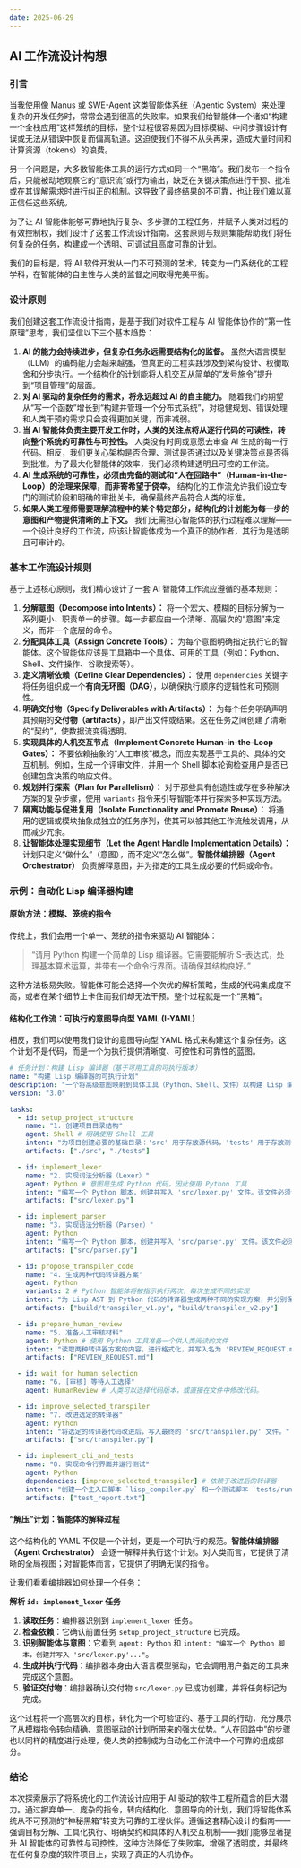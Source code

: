 ```yaml
---
date: 2025-06-29
---
```


## AI 工作流设计构想

### 引言

当我使用像 Manus 或 SWE-Agent 这类智能体系统（Agentic System）来处理复杂的开发任务时，常常会遇到很高的失败率。如果我们给智能体一个诸如“构建一个全栈应用”这样笼统的目标，整个过程很容易因为目标模糊、中间步骤设计有误或无法从错误中恢复而偏离轨道。这迫使我们不得不从头再来，造成大量时间和计算资源（tokens）的浪费。

另一个问题是，大多数智能体工具的运行方式如同一个“黑箱”。我们发布一个指令后，只能被动地观察它的“意识流”或行为输出，缺乏在关键决策点进行干预、批准或在其误解需求时进行纠正的机制。这导致了最终结果的不可靠，也让我们难以真正信任这些系统。

为了让 AI 智能体能够可靠地执行复杂、多步骤的工程任务，并赋予人类对过程的有效控制权，我们设计了这套工作流设计指南。这套原则与规则集能帮助我们将任何复杂的任务，构建成一个透明、可调试且高度可靠的计划。

我们的目标是，将 AI 软件开发从一门不可预测的艺术，转变为一门系统化的工程学科，在智能体的自主性与人类的监督之间取得完美平衡。

### 设计原则

我们创建这套工作流设计指南，是基于我们对软件工程与 AI 智能体协作的“第一性原理”思考，我们坚信以下三个基本趋势：

1. **AI 的能力会持续进步，但复杂任务永远需要结构化的监督。** 虽然大语言模型（LLM）的编码能力会越来越强，但真正的工程实践涉及到架构设计、权衡取舍和分步执行。一个结构化的计划能将人机交互从简单的“发号施令”提升到“项目管理”的层面。
2. **对 AI 驱动的复杂任务的需求，将永远超过 AI 的自主能力。** 随着我们的期望从“写一个函数”增长到“构建并管理一个分布式系统”，对稳健规划、错误处理和人类干预的需求只会变得更加关键，而非减弱。
3. **当 AI 智能体负责主要开发工作时，人类的关注点将从逐行代码的可读性，转向整个系统的可靠性与可控性。** 人类没有时间或意愿去审查 AI 生成的每一行代码。相反，我们更关心架构是否合理、测试是否通过以及关键决策点是否得到批准。为了最大化智能体的效率，我们必须构建透明且可控的工作流。
4. **AI 生成系统的可靠性，必须由完备的测试和“人在回路中”（Human-in-the-Loop）的治理来保障，而非寄希望于侥幸。** 结构化的工作流允许我们设立专门的测试阶段和明确的审批关卡，确保最终产品符合人类的标准。
5. **如果人类工程师需要理解流程中的某个特定部分，结构化的计划能为每一步的意图和产物提供清晰的上下文。** 我们无需担心智能体的执行过程难以理解——一个设计良好的工作流，应该让智能体成为一个真正的协作者，其行为是透明且可审计的。

### 基本工作流设计规则

基于上述核心原则，我们精心设计了一套 AI 智能体工作流应遵循的基本规则：

1. **分解意图（Decompose into Intents）：** 将一个宏大、模糊的目标分解为一系列更小、职责单一的步骤。每一步都应由一个清晰、高层次的“意图”来定义，而非一个底层的命令。
2. **分配具体工具（Assign Concrete Tools）：** 为每个意图明确指定执行它的智能体。这个智能体应该是工具箱中一个具体、可用的工具（例如：Python、Shell、文件操作、谷歌搜索等）。
3. **定义清晰依赖（Define Clear Dependencies）：** 使用 `dependencies` 关键字将任务组织成一个**有向无环图（DAG）**，以确保执行顺序的逻辑性和可预测性。
4. **明确交付物（Specify Deliverables with Artifacts）：** 为每个任务明确声明其预期的**交付物（artifacts）**，即产出文件或结果。这在任务之间创建了清晰的“契约”，使数据流变得透明。
5. **实现具体的人机交互节点（Implement Concrete Human-in-the-Loop Gates）：** 不要依赖抽象的“人工审核”概念，而应实现基于工具的、具体的交互机制。例如，生成一个评审文件，并用一个 Shell 脚本轮询检查用户是否已创建包含决策的响应文件。
6. **规划并行探索（Plan for Parallelism）：** 对于那些具有创造性或存在多种解决方案的复杂步骤，使用 `variants` 指令来引导智能体并行探索多种实现方法。
7. **隔离功能与促进复用（Isolate Functionality and Promote Reuse）：** 将通用的逻辑或模块抽象成独立的任务序列，使其可以被其他工作流触发调用，从而减少冗余。
8. **让智能体处理实现细节（Let the Agent Handle Implementation Details）：** 计划只定义“做什么”（意图），而不定义“怎么做”。**智能体编排器（Agent Orchestrator）** 负责解释意图，并为指定的工具生成必要的代码或命令。

### 示例：自动化 Lisp 编译器构建

#### 原始方法：模糊、笼统的指令

传统上，我们会用一个单一、笼统的指令来驱动 AI 智能体：

> “请用 Python 构建一个简单的 Lisp 编译器。它需要能解析 S-表达式，处理基本算术运算，并带有一个命令行界面。请确保其结构良好。”

这种方法极易失败。智能体可能会选择一个次优的解析策略，生成的代码集成度不高，或者在某个细节上卡住而我们却无法干预。整个过程就是一个“黑箱”。

#### 结构化工作流：可执行的意图导向型 YAML (I-YAML)

相反，我们可以使用我们设计的意图导向型 YAML 格式来构建这个复杂任务。这个计划不是代码，而是一个为执行提供清晰度、可控性和可靠性的蓝图。

```yaml
# 任务计划：构建 Lisp 编译器（基于可用工具的可执行版本）
name: "构建 Lisp 编译器的可执行计划"
description: "一个将高级意图映射到具体工具（Python、Shell、文件）以构建 Lisp 编译器的高级计划。"
version: "3.0"

tasks:
  - id: setup_project_structure
    name: "1. 创建项目目录结构"
    agent: Shell # 明确使用 Shell 工具
    intent: "为项目创建必要的基础目录：'src' 用于存放源代码，'tests' 用于存放测试文件。"
    artifacts: ["./src", "./tests"]

  - id: implement_lexer
    name: "2. 实现词法分析器（Lexer）"
    agent: Python # 意图是生成 Python 代码，因此使用 Python 工具
    intent: "编写一个 Python 脚本，创建并写入 'src/lexer.py' 文件。该文件必须包含一个 `tokenize` 函数，能够将 Lisp 源代码字符串分解为 token 列表。"
    artifacts: ["src/lexer.py"]

  - id: implement_parser
    name: "3. 实现语法分析器（Parser）"
    agent: Python
    intent: "编写一个 Python 脚本，创建并写入 'src/parser.py' 文件。该文件必须包含一个 `parse` 函数，能够将 token 列表转换为抽象语法树（AST）。"
    artifacts: ["src/parser.py"]

  - id: propose_transpiler_code
    name: "4. 生成两种代码转译器方案"
    agent: Python
    variants: 2 # Python 智能体将被指示执行两次，每次生成不同的实现
    intent: "为 Lisp AST 到 Python 代码的转译器生成两种不同的实现方案，并分别保存到 'build/transpiler_v1.py' 和 'build/transpiler_v2.py'。"
    artifacts: ["build/transpiler_v1.py", "build/transpiler_v2.py"]

  - id: prepare_human_review
    name: "5. 准备人工审核材料"
    agent: Python # 使用 Python 工具准备一个供人类阅读的文件
    intent: "读取两种转译器方案的内容，进行格式化，并写入名为 'REVIEW_REQUEST.md' 的文件。该文件必须清晰地指示用户创建一个名为 'selection.txt' 的文件，并写入 '1' 或 '2' 来做出选择。"
    artifacts: ["REVIEW_REQUEST.md"]

  - id: wait_for_human_selection
    name: "6. [审核] 等待人工选择"
    agent: HumanReview # 人类可以选择代码版本，或直接在文件中修改代码。

  - id: improve_selected_transpiler
    name: "7. 改进选定的转译器"
    agent: Python
    intent: "将选定的转译器代码改进后，写入最终的 'src/transpiler.py' 文件。"
    artifacts: ["src/transpiler.py"]

  - id: implement_cli_and_tests
    name: "8. 实现命令行界面并运行测试"
    agent: Python
    dependencies: [improve_selected_transpiler] # 依赖于改进后的转译器
    intent: "创建一个主入口脚本 `lisp_compiler.py` 和一个测试脚本 `tests/run_tests.py`。使用 `unittest` 框架进行单元测试和集成测试，并打印测试报告。"
    artifacts: ["test_report.txt"]
```

#### “解压”计划：智能体的解释过程

这个结构化的 YAML 不仅是一个计划，更是一个可执行的规范。**智能体编排器（Agent Orchestrator）** 会逐一解释并执行这个计划。对人类而言，它提供了清晰的全局视图；对智能体而言，它提供了明确无误的指令。

让我们看看编排器如何处理一个任务：

**解析 `id: implement_lexer` 任务**

1. **读取任务**：编排器识别到 `implement_lexer` 任务。
2. **检查依赖**：它确认前置任务 `setup_project_structure` 已完成。
3. **识别智能体与意图**：它看到 `agent: Python` 和 `intent: "编写一个 Python 脚本，创建并写入 'src/lexer.py'..."`。
4. **生成并执行代码**：编排器本身由大语言模型驱动，它会调用用户指定的工具来完成这个意图。
5. **验证交付物**：编排器确认交付物 `src/lexer.py` 已成功创建，并将任务标记为完成。

这个过程将一个高层次的目标，转化为一个可验证的、基于工具的行动，充分展示了从模糊指令转向精确、意图驱动的计划所带来的强大优势。“人在回路中”的步骤也以同样的精度进行处理，使人类的控制成为自动化工作流中一个可靠的组成部分。

### 结论

本次探索展示了将系统化的工作流设计应用于 AI 驱动的软件工程所蕴含的巨大潜力。通过摒弃单一、庞杂的指令，转向结构化、意图导向的计划，我们将智能体系统从不可预测的“神秘黑箱”转变为可靠的工程伙伴。遵循这套精心设计的指南——强调目标分解、工具化执行、明确契约和具体的人机交互机制——我们能够显著提升 AI 智能体的可靠性与可控性。这种方法降低了失败率，增强了透明度，并最终在任何复杂度的软件项目上，实现了真正的人机协作。